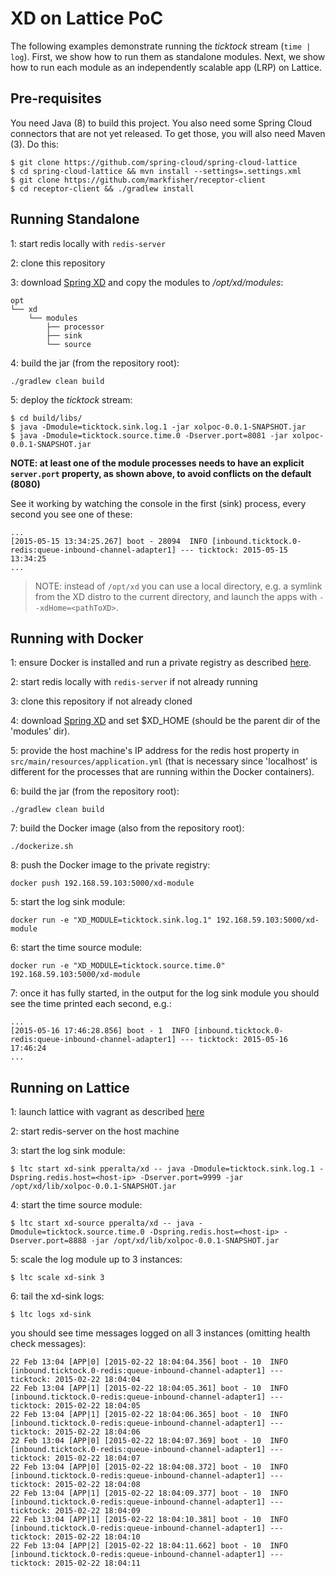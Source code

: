 # XD on Lattice PoC

The following examples demonstrate running the *ticktock* stream (`time | log`). First, we show how to run them as standalone modules. Next, we show how to run each module as an independently scalable app (LRP) on Lattice.

## Pre-requisites

You need Java (8) to build this project. You also need some Spring Cloud connectors that are not yet released. To get those, you will also need Maven (3). Do this:

```
$ git clone https://github.com/spring-cloud/spring-cloud-lattice
$ cd spring-cloud-lattice && mvn install --settings=.settings.xml
$ git clone https://github.com/markfisher/receptor-client
$ cd receptor-client && ./gradlew install
```

## Running Standalone

1: start redis locally with `redis-server`

2: clone this repository

3: download [Spring XD](http://projects.spring.io/spring-xd/) and copy the modules to */opt/xd/modules*:

````
opt
└── xd
    └── modules
        ├── processor
        ├── sink
        └── source
````

4: build the jar (from the repository root):

````
./gradlew clean build
````

5: deploy the *ticktock* stream:

````
$ cd build/libs/
$ java -Dmodule=ticktock.sink.log.1 -jar xolpoc-0.0.1-SNAPSHOT.jar
$ java -Dmodule=ticktock.source.time.0 -Dserver.port=8081 -jar xolpoc-0.0.1-SNAPSHOT.jar
````

**NOTE: at least one of the module processes needs to have an explicit `server.port` property, as shown above, to avoid conflicts on the default (8080)**

See it working by watching the console in the first (sink) process, every second you see one of these:

```
...
[2015-05-15 13:34:25.267] boot - 28094  INFO [inbound.ticktock.0-redis:queue-inbound-channel-adapter1] --- ticktock: 2015-05-15 13:34:25
...
```

> NOTE: instead of `/opt/xd` you can use a local directory, e.g. a symlink from the XD distro to the current directory, and launch the apps with `--xdHome=<pathToXD>`.

## Running with Docker

1: ensure Docker is installed and run a private registry as described [here](http://lattice.cf/docs/private-docker-registry/).

2: start redis locally with `redis-server` if not already running

3: clone this repository if not already cloned

4: download [Spring XD](http://projects.spring.io/spring-xd/) and set $XD_HOME (should be the parent dir of the 'modules' dir).

5: provide the host machine's IP address for the redis host property in `src/main/resources/application.yml` (that is necessary since 'localhost' is different for the processes that are running within the Docker containers).

6: build the jar (from the repository root):

````
./gradlew clean build
````

7: build the Docker image (also from the repository root):

````
./dockerize.sh
````

8: push the Docker image to the private registry:

````
docker push 192.168.59.103:5000/xd-module
````

5: start the log sink module:

````
docker run -e "XD_MODULE=ticktock.sink.log.1" 192.168.59.103:5000/xd-module
````

6: start the time source module:

````
docker run -e "XD_MODULE=ticktock.source.time.0" 192.168.59.103:5000/xd-module
````

7: once it has fully started, in the output for the log sink module you should see the time printed each second, e.g.:

```
...
[2015-05-16 17:46:28.856] boot - 1  INFO [inbound.ticktock.0-redis:queue-inbound-channel-adapter1] --- ticktock: 2015-05-16 17:46:24
...
```

## Running on Lattice

1: launch lattice with vagrant as described [here](https://github.com/cloudfoundry-incubator/lattice#launching-with-vagrant)

2: start redis-server on the host machine

3: start the log sink module:

````
$ ltc start xd-sink pperalta/xd -- java -Dmodule=ticktock.sink.log.1 -Dspring.redis.host=<host-ip> -Dserver.port=9999 -jar /opt/xd/lib/xolpoc-0.0.1-SNAPSHOT.jar
````

4: start the time source module:

````
$ ltc start xd-source pperalta/xd -- java -Dmodule=ticktock.source.time.0 -Dspring.redis.host=<host-ip> -Dserver.port=8888 -jar /opt/xd/lib/xolpoc-0.0.1-SNAPSHOT.jar
````

5: scale the log module up to 3 instances:

````
$ ltc scale xd-sink 3
````

6: tail the xd-sink logs:

````
$ ltc logs xd-sink
````

you should see time messages logged on all 3 instances (omitting health check messages):

````
22 Feb 13:04 [APP|0] [2015-02-22 18:04:04.356] boot - 10  INFO [inbound.ticktock.0-redis:queue-inbound-channel-adapter1] --- ticktock: 2015-02-22 18:04:04
22 Feb 13:04 [APP|1] [2015-02-22 18:04:05.361] boot - 10  INFO [inbound.ticktock.0-redis:queue-inbound-channel-adapter1] --- ticktock: 2015-02-22 18:04:05
22 Feb 13:04 [APP|1] [2015-02-22 18:04:06.365] boot - 10  INFO [inbound.ticktock.0-redis:queue-inbound-channel-adapter1] --- ticktock: 2015-02-22 18:04:06
22 Feb 13:04 [APP|0] [2015-02-22 18:04:07.369] boot - 10  INFO [inbound.ticktock.0-redis:queue-inbound-channel-adapter1] --- ticktock: 2015-02-22 18:04:07
22 Feb 13:04 [APP|0] [2015-02-22 18:04:08.372] boot - 10  INFO [inbound.ticktock.0-redis:queue-inbound-channel-adapter1] --- ticktock: 2015-02-22 18:04:08
22 Feb 13:04 [APP|1] [2015-02-22 18:04:09.377] boot - 10  INFO [inbound.ticktock.0-redis:queue-inbound-channel-adapter1] --- ticktock: 2015-02-22 18:04:09
22 Feb 13:04 [APP|1] [2015-02-22 18:04:10.381] boot - 10  INFO [inbound.ticktock.0-redis:queue-inbound-channel-adapter1] --- ticktock: 2015-02-22 18:04:10
22 Feb 13:04 [APP|2] [2015-02-22 18:04:11.662] boot - 10  INFO [inbound.ticktock.0-redis:queue-inbound-channel-adapter1] --- ticktock: 2015-02-22 18:04:11
````
